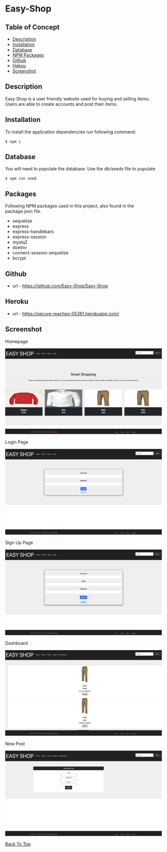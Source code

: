 # Easy-Shop

## Table of Concept

- [Description](#description)
- [Installation](#installation)
- [Database](#database)
- [NPM Packages](#packages)
- [Github](#github)
- [Hekou](#heroku)
- [Screenshot](#screenshot)

## Description

Easy Shop is a user friendly website used for buying and selling items. Users are able to create accounts and post their items.

## Installation

To install the application dependencies run following command:

```console
$ npm i
```

## Database

You will need to populate the database. Use the db/seeds file to pupulate

```console
$ npm run seed
```

## Packages

Following NPM packages used in this project, also found in the package.json file.

- sequelize
- express
- express-handlebars
- express-session
- myslq2
- doetnv
- connect-session-sequelize
- bcrypt

## Github

- url - https://github.com/Easy-Shop/Easy-Shop

## Heroku

- url - https://secure-reaches-05381.herokuapp.com/

## Screenshot

Homepage

![alt text](./images/Homepage.png)

Login Page

![alt text](./images/Login.png)

Sign Up Page

![alt text](./images/Signup.png)

Dashboard

![alt text](./images/Dashboard.png)

New Post

![alt text](./images/NewPost.png)

[Back To Top](#easy-shop)
